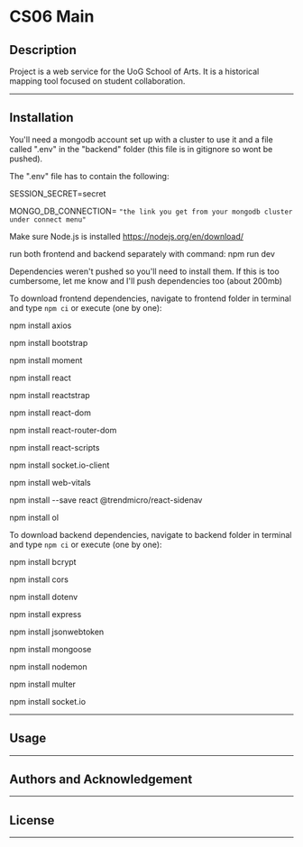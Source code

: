 # CS06 Main
## Description
>

Project is a web service for the UoG School of Arts. It is a historical mapping tool focused on student collaboration.

---
## Installation
>

You'll need a mongodb account set up with a cluster to use it and a file called ".env" in the "backend" folder (this file is in gitignore so wont be pushed).

 

The ".env" file has to contain the following:
 
 
SESSION_SECRET=secret

MONGO_DB_CONNECTION= `"the link you get from your mongodb cluster under connect menu"`

 
 

Make sure Node.js is installed https://nodejs.org/en/download/

 
 

run both frontend and backend separately with command: npm run dev

 
 

Dependencies weren't pushed so you'll need to install them. If this is too cumbersome, let me know and I'll push dependencies too (about 200mb)

 


To download frontend dependencies, navigate to frontend folder in terminal and type `npm ci` or execute (one by one):

npm install axios

npm install bootstrap

npm install moment

npm install react

npm install reactstrap

npm install react-dom

npm install react-router-dom

npm install react-scripts

npm install socket.io-client

npm install web-vitals

npm install --save react @trendmicro/react-sidenav

npm install ol


 

To download backend dependencies, navigate to backend folder in terminal and type `npm ci` or execute (one by one):

npm install bcrypt

npm install cors

npm install dotenv

npm install express

npm install jsonwebtoken

npm install mongoose

npm install nodemon

npm install multer

npm install socket.io


---
## Usage
>
---
## Authors and Acknowledgement
>
---
## License
>
---
